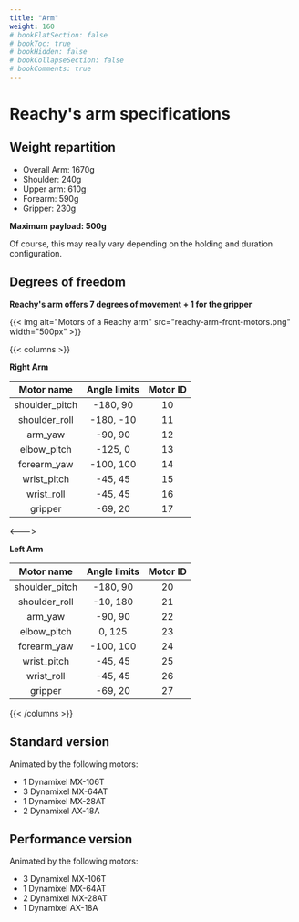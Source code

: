```yaml
---
title: "Arm"
weight: 160
# bookFlatSection: false
# bookToc: true
# bookHidden: false
# bookCollapseSection: false
# bookComments: true
---
```


# Reachy's arm specifications

## Weight repartition

* Overall Arm: 1670g
* Shoulder: 240g
* Upper arm: 610g
* Forearm: 590g
* Gripper: 230g

**Maximum payload: 500g**

Of course, this may really vary depending on the holding and duration configuration.

## Degrees of freedom

**Reachy's arm offers 7 degrees of movement + 1 for the gripper**

{{< img alt="Motors of a Reachy arm" src="reachy-arm-front-motors.png" width="500px" >}}


{{< columns >}}

**Right Arm**

| Motor name | Angle limits | Motor ID |
|:----------:|:------------:|:--------:|
|shoulder_pitch| -180, 90   | 10       |
|shoulder_roll | -180, -10   | 11       |
|arm_yaw       | -90, 90    | 12       |
|elbow_pitch   | -125,  0   | 13       |
|forearm_yaw   | -100, 100  | 14       |
|wrist_pitch   | -45, 45    | 15       |
|wrist_roll    | -45, 45    | 16       |
|gripper       | -69, 20    | 17       |

<--->

**Left Arm**

| Motor name | Angle limits | Motor ID |
|:----------:|:------------:|:--------:|
|shoulder_pitch| -180, 90   | 20       |
|shoulder_roll | -10, 180   | 21       |
|arm_yaw       | -90, 90    | 22       |
|elbow_pitch   | 0,  125    | 23       |
|forearm_yaw   | -100, 100  | 24       |
|wrist_pitch   | -45, 45    | 25       |
|wrist_roll    | -45, 45    | 26       |
|gripper       | -69, 20    | 27       |
{{< /columns >}}



## Standard version

Animated by the following motors:

* 1 Dynamixel MX-106T
* 3 Dynamixel MX-64AT
* 1 Dynamixel MX-28AT
* 2 Dynamixel AX-18A

## Performance version

Animated by the following motors:
* 3 Dynamixel MX-106T
* 1 Dynamixel MX-64AT
* 2 Dynamixel MX-28AT
* 1 Dynamixel AX-18A
